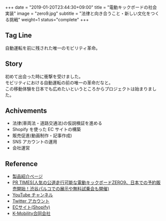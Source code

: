 +++
date = "2019-01-20T23:44:30+09:00"
title = "電動キックボードの社会実装"
image = "zero9.jpg"
subtitle = "法律と向き合うこと・新しい文化をつくる挑戦"
weight=1
status="complete"
+++

## Tag Line

自動運転を前に残された唯一のモビリティ革命。

## Story

初めて出会った時に衝撃を受けました。  
モビリティにおける自動運転の前の唯一の革命だなと。  
この移動体験を日本でも広めたいというところからプロジェクトは始まりました。  

## Achivements

-   法律(車両法・道路交通法)の仮説検証を進める
-   Shopify を使った EC サイトの構築
-   販売促進(動画制作・記事作成)
-   SNS アカウントの運用
-   会社運営

## Reference

-   [製品紹介ページ](https://zero9.hop-on.jp/)
-   [PR TIMES(人気の公道走行可能な電動キックボードZERO9、日本での予約販売開始！渋谷パルコでの展示や無料試乗会も開催)](https://prtimes.jp/main/html/rd/p/000000003.000047192.html)
-   [YouTube チャンネル](https://www.youtube.com/channel/UC4Ne-lcQJZr6dSb-FJYc2og)
-   [Twitter アカウント](https://twitter.com/hop__on)
-   [ECサイト(Shopify)](https://swallow-scooter.com/)
-   [K-Mobility合同会社](https://www.hop-on.jp/about)
